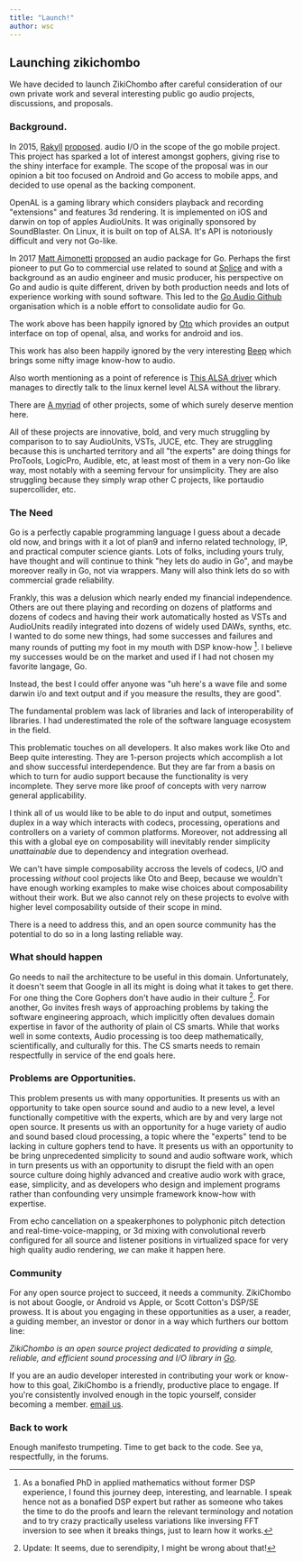 ```yaml
---
title: "Launch!"
author: wsc
---
```


## Launching zikichombo 

We have decided to launch ZikiChombo after careful consideration of our own
private work and several interesting public go audio projects, discussions, and
proposals.

### Background.

In 2015, [Rakyll](http://github.com/rakyll)
[proposed](https://github.com/golang/go/issues/13432).  audio I/O in the scope
of the go mobile project.  This project has sparked a lot of interest amongst
gophers, giving rise to the shiny interface for example.  The scope of the
proposal was in our opinion a bit too focused on Android and Go access to
mobile apps, and decided to use openal as the backing component.

OpenAL is a gaming library which considers playback and recording "extensions"
and features 3d rendering.  It is implemented on iOS and darwin on top of
apples AudioUnits.  It was originally sponsored by SoundBlaster.  On Linux, it
is built on top of ALSA.  It's API is notoriously difficult and very not
Go-like.

In 2017 [Matt Aimonetti](http://github.com/mattetti)
[proposed](https://github.com/golang/go/issues/18497) an audio package for Go.
Perhaps the first pioneer to put Go to commercial use related to sound at
[Splice](http://splice.com) and with a background as an audio engineer and
music producer, his perspective on Go and audio is quite different, driven by
both production needs and lots of experience working with sound software. This
led to the [Go Audio Github](http://github.com/go-audio) organisation which is
a noble effort to consolidate audio for Go.

The work above has been happily ignored by
[Oto](https://github.com/hajimehoshi/oto) which provides an output interface on
top of openal, alsa, and works for android and ios.

This work has also been happily ignored by the very interesting
[Beep](https://github.com/faiface/beep) which brings some nifty image know-how
to audio.

Also worth mentioning as a point of reference is [This ALSA
driver](https://github.com/yobert/alsa) which manages to directly talk to the
linux kernel level ALSA without the library.

There are [A myriad](https://golanglibs.com/search?q=sound&sort=top) of 
other projects, some of which surely deserve mention here.

All of these projects are innovative, bold, and very much struggling by comparison
to to say AudioUnits, VSTs, JUCE, etc.  They are struggling because this is uncharted territory
and all "the experts" are doing things for ProTools, LogicPro, Audible, etc, at least most
of them in a very non-Go like way, most notably with a seeming fervour for unsimplicity.
They are also struggling because they simply wrap other C projects, like portaudio
supercollider, etc.

### The Need
Go is a perfectly capable programming language I guess about a decade old now,
and brings with it a lot of plan9 and inferno related technology, IP, and
practical computer science giants.  Lots of folks, including yours truly, have
thought and will continue to think "hey lets do audio in Go", and maybe
moreover really in Go, not via wrappers. Many will also think lets do so with
commercial grade reliability.  

Frankly, this was a delusion which nearly ended my financial independence.
Others are out there playing and recording on dozens of platforms and dozens of
codecs and having their work automatically hosted as VSTs and AudioUnits
readily integrated into dozens of widely used DAWs, synths, etc.  I wanted to
do some new things, had some successes and failures and many rounds of putting
my foot in my mouth with DSP know-how [^1].  I believe my successes would be on
the market and used if I had not chosen my favorite langage, Go.

Instead, the best I could offer anyone was "uh here's a wave file and some darwin i/o
and text output and if you measure the results, they are good".

The fundamental problem was lack of libraries and lack of interoperability of libraries.
I had underestimated the role of the software language ecosystem in the field.

This problematic touches on all developers.  It also makes work like Oto and
Beep quite interesting.  They are 1-person projects which accomplish a lot and 
show successful interdependence.  But they are far from a basis on which to turn
for audio support because the functionality is very incomplete.  They serve more
like proof of concepts with very narrow general applicability.  

I think all of us would like to be able to do input and output, sometimes
duplex in a way which interacts with codecs, processing, operations and
controllers on a variety of common platforms.  Moreover, not addressing all
this with a global eye on composability will inevitably render simplicity
_unattainable_ due to dependency and integration overhead.  

We can't have simple composability accross the levels of codecs, I/O and
processing _without_ cool projects like Oto and Beep, because we wouldn't have
enough working examples to make wise choices about composability without their
work.  But we also cannot rely on these projects to evolve with higher level
composability outside of their scope in mind.

There is a need to address this, and an open source community has the potential
to do so in a long lasting reliable way.

### What should happen
Go needs to nail the architecture to be useful in this domain.  Unfortunately,
it doesn't seem that Google in all its might is doing what it takes to get
there.  For one thing the Core Gophers don't have audio in their culture [^2].  For
another, Go invites fresh ways of approaching problems by taking the software
engineering approach, which implicitly often devalues domain expertise in favor
of the authority of plain ol CS smarts.  While that works well in some
contexts, Audio processing is too deep mathematically, scientifically, and
culturally for this.  The CS smarts needs to remain respectfully in service of
the end goals here.

### Problems are Opportunities.
This problem presents us with many opportunities.  It presents us with an
opportunity to take open source sound and audio to a new level, a level
functionally competitive with the experts, which are by and very large not open
source.  It presents us with an opportunity for a huge variety of audio and
sound based cloud processing, a topic where the "experts" tend to be lacking in
culture gophers tend to have.  It presents us with an opportunity to be bring
unprecedented simplicity to sound and audio software work, which in turn
presents us with an opportunity to disrupt the field with an open source
culture doing highly advanced and creative audio work with grace, ease,
simplicity, and as developers who design and implement programs rather than
confounding very unsimple framework know-how with expertise.

From echo cancellation on a speakerphones to polyphonic pitch detection and
real-time-voice-mapping, or 3d mixing with convolutional reverb configured for
all source and listener positions in virtualized space for very high quality
audio rendering, _we_ can make it happen here.

### Community
For any open source project to succeed, it needs a community.  ZikiChombo is not about
Google, or Android vs Apple, or Scott Cotton's DSP/SE prowess.  It is about you engaging in these 
opportunities as a user, a reader, a guiding member, an investor or donor in a way 
which furthers our bottom line:

_ZikiChombo is an open source project dedicated to providing a simple, reliable, and efficient sound
processing and I/O library in [Go](http://golang.org)._

If you are an audio developer interested in contributing your work or know-how
to this goal, ZikiChombo is a friendly, productive place to engage.  If you're
consistently involved enough in the topic yourself,  consider becoming a member.
[email us](mailto:membership@zikichombo.org).

### Back to work
Enough manifesto trumpeting.  Time to get back to the code.  See ya, respectfully,
in the forums.


[^1]: As a bonafied PhD in applied mathematics without former DSP experience, I found this journey deep, interesting, and learnable.  I speak hence not as a bonafied DSP expert but rather as someone who takes the time to do the proofs and learn the relevant terminology and notation and to try crazy practically useless variations like inversing FFT inversion to see when it breaks things, just to learn how it works.

[^2]: Update: It seems, due to serendipity, I might be wrong about that!


